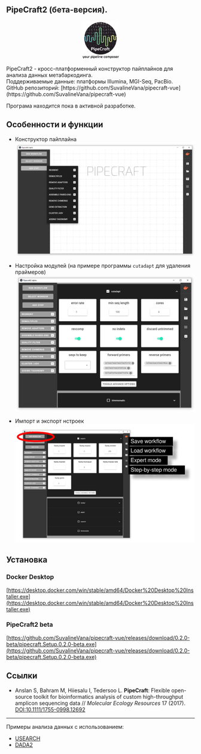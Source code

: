 ## PipeCraft2 (бета-версия).
<p align="center"><img src="Images/PipeCraft2_logo.png" width="100" title="PipeCraft2" /><br/></p>
PipeCraft2 - кросс-платформенный конструктор пайплайнов для анализа данных метабаркодинга. <br/>
Поддерживаемые данные: платформы Illumina, MGI-Seq, PacBio. <br/>
GitHub репозиторий: [https://github.com/SuvalineVana/pipecraft-vue](https://github.com/SuvalineVana/pipecraft-vue) <br/>

Програма находится пока в активной разработке.

## Особенности и функции 

- Конструктор пайплайна<br/>
  <img src="Images/PipeCraft2_modules.png" width="500" title="PipeCraft modules" /><br/>

- Настройка модулей (на примере программы `cutadapt` для удаления праймеров)<br/>
  <img src="Images/PipeCraft2_cutadapt.png" width="500" title="PipeCraft2 - cutadapt module" /><br/>

- Импорт и экспорт нстроек<br/>
  <img src="Images/PipeCraft2_workflow.png " width="650" title="PipeCraft2 - workflows" /><br/>



## Установка

### Docker Desktop
[https://desktop.docker.com/win/stable/amd64/Docker%20Desktop%20Installer.exe](https://desktop.docker.com/win/stable/amd64/Docker%20Desktop%20Installer.exe)

### PipeCraft2 beta
[https://github.com/SuvalineVana/pipecraft-vue/releases/download/0.2.0-beta/pipecraft.Setup.0.2.0-beta.exe](https://github.com/SuvalineVana/pipecraft-vue/releases/download/0.2.0-beta/pipecraft.Setup.0.2.0-beta.exe)


## Ссылки

- Anslan S, Bahram M, Hiiesalu I, Tedersoo L. **PipeCraft**: Flexible open-source toolkit for bioinformatics analysis of custom high-throughput amplicon sequencing data // _Molecular Ecology Resources_ 17 (2017). [DOI:10.1111/1755-0998.12692](https://onlinelibrary.wiley.com/doi/10.1111/1755-0998.12692)


_________________

Примеры анализа данных с использованием:
- [USEARCH](01_USEARCH.md)
- [DADA2](02_DADA2.md)
